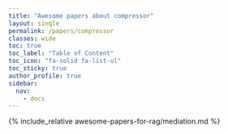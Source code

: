 ```yaml
---
title: "Awesome papers about compressor"
layout: single
permalink: /papers/compressor
classes: wide
toc: true
toc_label: "Table of Content"
toc_icon: "fa-solid fa-list-ul"
toc_sticky: true
author_profile: true
sidebar:
  nav:
    - docs
---
```


{% include_relative awesome-papers-for-rag/mediation.md %}
